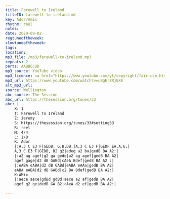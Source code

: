 ```yaml
---
title: Farewell to Ireland
titleID: farewell-to-ireland.md
key: Ador/Amix
rhythm: reel
notes: 
date: 2020-09-02
regtuneoftheweek: 
slowtuneoftheweek: 
tags: 
location: 
mp3_file: /mp3/farewell-to-ireland.mp3
repeats: 2
parts: AABBCCDD
mp3_source: YouTube video
mp3_licence: <a href="https://www.youtube.com/yt/copyright/fair-use.html">YouTube Fair Use</a>
mp3_url: https://www.youtube.com/watch?v=uBgErZRjEXE
alt_mp3_url: 
source: Wellington
abc_source: The Session
abc_url: https://thesession.org/tunes/33
abc: |
    X: 1
    T: Farewell To Ireland
    Z: Jeremy
    S: https://thesession.org/tunes/33#setting33
    R: reel
    M: 4/4
    L: 1/8
    K: Ador
    |:A,3 C E3 F|GEDB, G,B,DB,|A,3 C E3 F|GEDF EA,A,G,|
    A,3 C E3 F|GEDB, D2 g2|edeg a2 ba|gedB BA A2:|
    |:a2 ag agef|g2 ga gede|a2 ag agef|gedB BA A2|
    agef gage|d2 dB GABd|cAeA Bdef|gedB BA A2 :|
    |:eABA eABA|d2 dB GABd|eABA eAAa|gedB BA A2|
    eABA eABA|d2 dB GABd|c2 BA Bdef|gedB BA A2:|
    K:AMix
    |:aece aece|gdBd gdBd|aece a2 af|gedB BA A2|
    agef g2 ge|dedB GA B2|cAeA d2 ef|gedB BA A2:|

---
```

